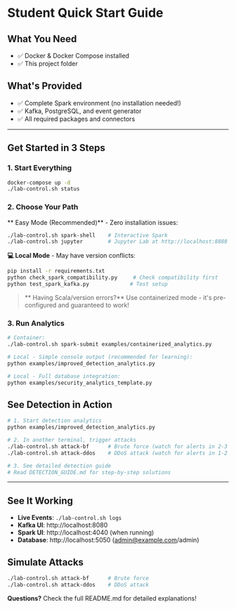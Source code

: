 #  Student Quick Start Guide

## What You Need
- ✅ Docker & Docker Compose installed
- ✅ This project folder

## What's Provided  
- ✅ Complete Spark environment (no installation needed!)
- ✅ Kafka, PostgreSQL, and event generator
- ✅ All required packages and connectors

---

##  Get Started in 3 Steps

### 1. Start Everything
```bash
docker-compose up -d
./lab-control.sh status
```

### 2. Choose Your Path

** Easy Mode (Recommended)** - Zero installation issues:
```bash
./lab-control.sh spark-shell    # Interactive Spark
./lab-control.sh jupyter        # Jupyter Lab at http://localhost:8888
```

**💻 Local Mode** - May have version conflicts:
```bash
pip install -r requirements.txt
python check_spark_compatibility.py     # Check compatibility first
python test_spark_kafka.py             # Test setup
```

> ** Having Scala/version errors?** Use containerized mode - it's pre-configured and guaranteed to work!

### 3. Run Analytics
```bash
# Container: 
./lab-control.sh spark-submit examples/containerized_analytics.py

# Local - Simple console output (recommended for learning):
python examples/improved_detection_analytics.py

# Local - Full database integration:
python examples/security_analytics_template.py
```

##  See Detection in Action
```bash
# 1. Start detection analytics
python examples/improved_detection_analytics.py

# 2. In another terminal, trigger attacks
./lab-control.sh attack-bf      # Brute force (watch for alerts in 2-3 min)
./lab-control.sh attack-ddos    # DDoS attack (watch for alerts in 1-2 min)

# 3. See detailed detection guide
# Read DETECTION_GUIDE.md for step-by-step solutions
```

---

##  See It Working
- **Live Events**: `./lab-control.sh logs`
- **Kafka UI**: http://localhost:8080
- **Spark UI**: http://localhost:4040 (when running)
- **Database**: http://localhost:5050 (admin@example.com/admin)

##  Simulate Attacks
```bash
./lab-control.sh attack-bf      # Brute force
./lab-control.sh attack-ddos    # DDoS attack
```

**Questions?** Check the full README.md for detailed explanations!
